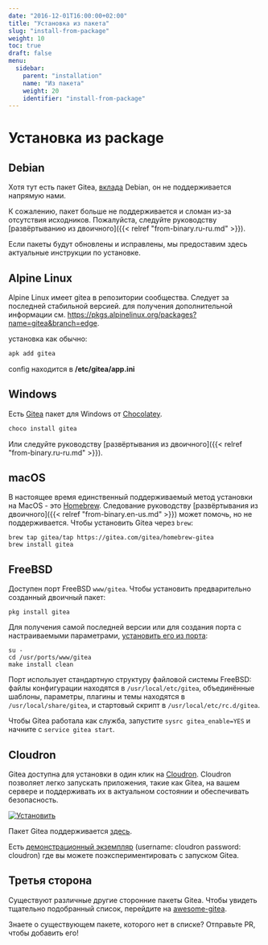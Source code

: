 ```yaml
---
date: "2016-12-01T16:00:00+02:00"
title: "Установка из пакета"
slug: "install-from-package"
weight: 10
toc: true
draft: false
menu:
  sidebar:
    parent: "installation"
    name: "Из пакета"
    weight: 20
    identifier: "install-from-package"
---
```


# Установка из package

## Debian

Хотя тут есть пакет Gitea, [вклада](https://wiki.debian.org/SourcesList) Debian,
он не поддерживается напрямую нами.

К сожалению, пакет больше не поддерживается и сломан из-за отсутствия исходников.
Пожалуйста, следуйте руководству [развёртыванию из двоичного]({{< relref "from-binary.ru-ru.md" >}}).

Если пакеты будут обновлены и исправлены, мы предоставим здесь актуальные инструкции по установке.

## Alpine Linux

Alpine Linux имеет gitea в репозитории сообщества. Следует за последней стабильной версией.
для получения дополнительной информации см. https://pkgs.alpinelinux.org/packages?name=gitea&branch=edge.

установка как обычно:
```sh
apk add gitea
```
config находится в **/etc/gitea/app.ini**

## Windows

Eсть [Gitea](https://chocolatey.org/packages/gitea) пакет для Windows от [Chocolatey](https://chocolatey.org/).

```sh
choco install gitea
```

Или следуйте руководству [развёртывания из двоичного]({{< relref "from-binary.ru-ru.md" >}}).
## macOS

В настоящее время единственный поддерживаемый метод установки на MacOS - это [Homebrew](http://brew.sh/).
Следование руководству [развёртывания из двоичного]({{< relref "from-binary.en-us.md" >}}) может помочь,
но не поддерживается. Чтобы установить Gitea через `brew`:

```
brew tap gitea/tap https://gitea.com/gitea/homebrew-gitea
brew install gitea
```

## FreeBSD

Доступен порт FreeBSD `www/gitea`. Чтобы установить предварительно созданный двоичный пакет:

```
pkg install gitea
```

Для получения самой последней версии или для создания порта с настраиваемыми параметрами,
[установить его из порта](https://www.freebsd.org/doc/handbook/ports-using.html):

```
su -
cd /usr/ports/www/gitea
make install clean
```

Порт использует стандартную структуру файловой системы FreeBSD: файлы конфигурации находятся в `/usr/local/etc/gitea`,
объединённые шаблоны, параметры, плагины и темы находятся в `/usr/local/share/gitea`, и стартовый скрипт
в `/usr/local/etc/rc.d/gitea`.

Чтобы Gitea работала как служба, запустите `sysrc gitea_enable=YES` и начните с `service gitea start`.

## Cloudron

Gitea доступна для установки в один клик на [Cloudron](https://cloudron.io). 
Cloudron позволяет легко запускать приложения, такие как Gitea, на вашем сервере и поддерживать их в актуальном состоянии и обеспечивать безопасность.

[![Установить](https://cloudron.io/img/button.svg)](https://cloudron.io/button.html?app=io.gitea.cloudronapp)

Пакет Gitea поддерживается [здесь](https://git.cloudron.io/cloudron/gitea-app).

Eсть [демонстрационный экземпляр](https://my.demo.cloudron.io) (username: cloudron password: cloudron) где
вы можете поэкспериментировать с запуском Gitea.

## Третья сторона

Существуют различные другие сторонние пакеты Gitea. 
Чтобы увидеть тщательно подобранный список, перейдите на [awesome-gitea](https://gitea.com/gitea/awesome-gitea/src/branch/master/README.md#user-content-packages).

Знаете о существующем пакете, которого нет в списке? Отправьте PR, чтобы добавить его!

